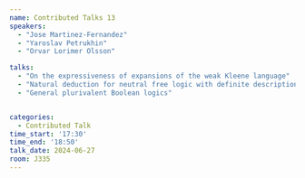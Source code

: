 ```yaml
---
name: Contributed Talks 13
speakers: 
  - "Jose Martinez-Fernandez"
  - "Yaroslav Petrukhin"
  - "Orvar Lorimer Olsson"

talks: 
  - "On the expressiveness of expansions of the weak Kleene language"
  - "Natural deduction for neutral free logic with definite descriptions"
  - "General plurivalent Boolean logics"


categories:
  - Contributed Talk
time_start: '17:30'
time_end: '18:50'
talk_date: 2024-06-27
room: J335
---
```


